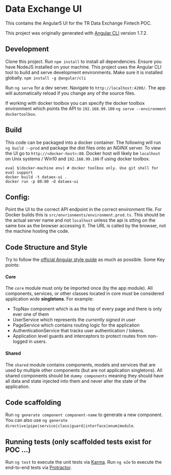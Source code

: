 # Data Exchange UI

This contains the Angular5 UI for the TR Data Exchange Fintech POC.

This project was originally generated with [Angular CLI](https://github.com/angular/angular-cli) version 1.7.2.

## Development

Clone this project. Run `npm install` to install all dependencies. Ensure you have NodeJS installed on your machine. This project uses the Angular CLI tool to build and serve development environments. Make sure it is installed globally. `npm install -g @angular/cli`

Run `ng serve` for a dev server. Navigate to `http://localhost:4200/`. The app will automatically reload if you change any of the source files.

If working with docker toolbox you can specify the docker toolbox environment which points the API to `192.168.99.100`
`ng serve --environment dockertoolbox`.

## Build

This code can be packaged into a docker container. The following will run `ng build --prod` and package the dist files onto an NGINX server. To view the UI go to `http://<docker-host>:80`. Docker host will likely be `localhost` on Unix systems / Win10 and `192.168.99.100` if using docker toolbox.
```
eval $(docker-machine env) # docker toolbox only. Use git shell for eval support
docker build -t dataex-ui .
docker run -p 80:80 -d dataex-ui
```

## Config:
Point the UI to the correct API endpoint in the correct environment file. For Docker builds this is `src/envrionments/environment.prod.ts`. This should be the actual server name and not `localhost` unless the api is stting on the same box as the browser accessing it. The URL is called by the browser, not the machine hosting the code.


## Code Structure and Style

Try to follow the [official Angular style guide](https://angular.io/guide/styleguide) as much as possible. Some Key points:

#### Core
The `core` module must only be imported once (by the app module). All components, services, or other classes located in core must be considered application wide **singletons**. For example:

- TopNav component which is as the top of every page and there is only ever one of them
- UserService which represents the _currently signed in user_
- PageService which contains routing logic for the application
- AuthenticationService that tracks user authentication / tokens.
- Application level guards and interceptors to protect routes from non-logged in users.

#### Shared
The `shared` module contains components, models and services that are used by multiple other components (but are not application singletons). All shared components should be `dummy components` meaning they should have all data and state injected into them and never alter the state of the application.


## Code scaffolding

Run `ng generate component component-name` to generate a new component. You can also use `ng generate directive|pipe|service|class|guard|interface|enum|module`.


## Running tests (only scaffolded tests exist for POC ...)

Run `ng test` to execute the unit tests via [Karma](https://karma-runner.github.io).
Run `ng e2e` to execute the end-to-end tests via [Protractor](http://www.protractortest.org/).
